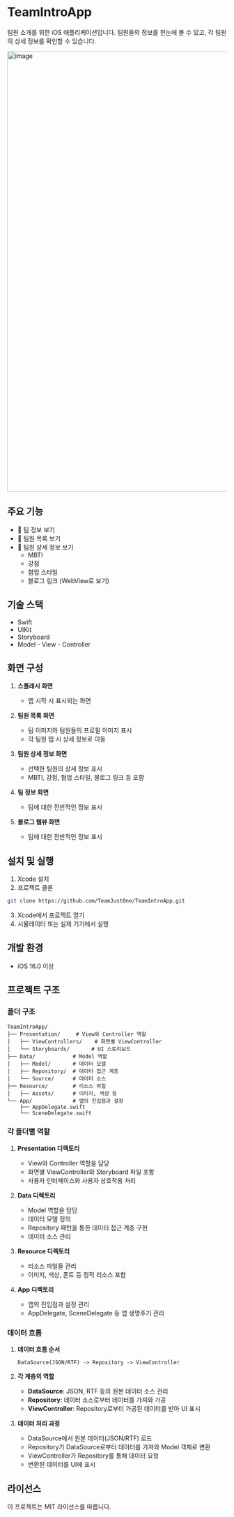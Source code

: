 # TeamIntroApp

팀원 소개를 위한 iOS 애플리케이션입니다. 팀원들의 정보를 한눈에 볼 수 있고, 각 팀원의 상세 정보를 확인할 수 있습니다.

<img width="1010" alt="image" src="https://github.com/user-attachments/assets/05d7c139-4182-4de2-8a5f-f969b9fb4fee" />

## 주요 기능

- 🎯 팀 정보 보기
- 👥 팀원 목록 보기
- 👤 팀원 상세 정보 보기
  - MBTI
  - 강점
  - 협업 스타일
  - 블로그 링크 (WebView로 보기)

## 기술 스택

- Swift
- UIKit
- Storyboard
- Model - View - Controller

## 화면 구성

1. **스플래시 화면**
   - 앱 시작 시 표시되는 화면

2. **팀원 목록 화면**
   - 팀 이미지와 팀원들의 프로필 이미지 표시
   - 각 팀원 탭 시 상세 정보로 이동

3. **팀원 상세 정보 화면**
   - 선택한 팀원의 상세 정보 표시
   - MBTI, 강점, 협업 스타일, 블로그 링크 등 포함

4. **팀 정보 화면**
   - 팀에 대한 전반적인 정보 표시

5. **블로그 웹뷰 화면**
    - 팀에 대한 전반적인 정보 표시

## 설치 및 실행

1. Xcode 설치
2. 프로젝트 클론
```bash
git clone https://github.com/TeamJustOne/TeamIntroApp.git
```
3. Xcode에서 프로젝트 열기
4. 시뮬레이터 또는 실제 기기에서 실행

## 개발 환경

- iOS 16.0 이상

## 프로젝트 구조

### 폴더 구조
```
TeamIntroApp/
├── Presentation/     # View와 Controller 역할
│   ├── ViewControllers/    # 화면별 ViewController
│   └── Storyboards/       # UI 스토리보드
├── Data/            # Model 역할
│   ├── Model/       # 데이터 모델
│   ├── Repository/  # 데이터 접근 계층
│   └── Source/      # 데이터 소스
├── Resource/        # 리소스 파일
│   ├── Assets/      # 이미지, 색상 등
└── App/             # 앱의 진입점과 설정
    ├── AppDelegate.swift
    └── SceneDelegate.swift
```

### 각 폴더별 역할

1. **Presentation 디렉토리**
   - View와 Controller 역할을 담당
   - 화면별 ViewController와 Storyboard 파일 포함
   - 사용자 인터페이스와 사용자 상호작용 처리

2. **Data 디렉토리**
   - Model 역할을 담당
   - 데이터 모델 정의
   - Repository 패턴을 통한 데이터 접근 계층 구현
   - 데이터 소스 관리

3. **Resource 디렉토리**
   - 리소스 파일들 관리
   - 이미지, 색상, 폰트 등 정적 리소스 포함

4. **App 디렉토리**
   - 앱의 진입점과 설정 관리
   - AppDelegate, SceneDelegate 등 앱 생명주기 관리

### 데이터 흐름

1. **데이터 흐름 순서**
   ```
   DataSource(JSON/RTF) -> Repository -> ViewController
   ```

2. **각 계층의 역할**
   - **DataSource**: JSON, RTF 등의 원본 데이터 소스 관리
   - **Repository**: 데이터 소스로부터 데이터를 가져와 가공
   - **ViewController**: Repository로부터 가공된 데이터를 받아 UI 표시

3. **데이터 처리 과정**
   - DataSource에서 원본 데이터(JSON/RTF) 로드
   - Repository가 DataSource로부터 데이터를 가져와 Model 객체로 변환
   - ViewController가 Repository를 통해 데이터 요청
   - 변환된 데이터를 UI에 표시

## 라이선스

이 프로젝트는 MIT 라이선스를 따릅니다. 
